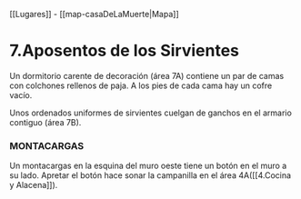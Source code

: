 [[Lugares]]  -  [[map-casaDeLaMuerte|Mapa]]

# 7.Aposentos de los Sirvientes

Un dormitorio carente de decoración (área 7A) contiene un par de camas con colchones rellenos de paja. 
A los pies de cada cama hay un cofre vacío. 

Unos ordenados uniformes de sirvientes cuelgan de ganchos en el armario contiguo (área 7B). 

### MONTACARGAS 
Un montacargas en la esquina del muro oeste tiene un botón en el muro a su lado. Apretar el botón hace sonar la campanilla en el área 4A([[4.Cocina y Alacena]]).